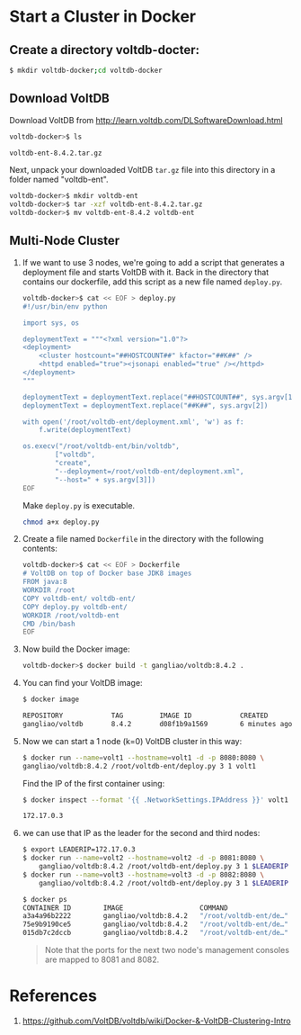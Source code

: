 # Start a Cluster in Docker

## Create a directory voltdb-docter:

```bash
$ mkdir voltdb-docker;cd voltdb-docker
```

## Download VoltDB

Download VoltDB from http://learn.voltdb.com/DLSoftwareDownload.html

```bash
voltdb-docker>$ ls

voltdb-ent-8.4.2.tar.gz
```

Next, unpack your downloaded VoltDB `tar.gz` file into this directory in a folder named "voltdb-ent".

```bash
voltdb-docker>$ mkdir voltdb-ent
voltdb-docker>$ tar -xzf voltdb-ent-8.4.2.tar.gz
voltdb-docker>$ mv voltdb-ent-8.4.2 voltdb-ent
```

## Multi-Node Cluster

1. If we want to use 3 nodes, we're going to add a script that generates a deployment file and starts VoltDB with it. Back in the directory that contains our dockerfile, add this script as a new file named `deploy.py`.

    ```bash
    voltdb-docker>$ cat << EOF > deploy.py
    #!/usr/bin/env python

    import sys, os

    deploymentText = """<?xml version="1.0"?>
    <deployment>
        <cluster hostcount="##HOSTCOUNT##" kfactor="##K##" />
        <httpd enabled="true"><jsonapi enabled="true" /></httpd>
    </deployment>
    """

    deploymentText = deploymentText.replace("##HOSTCOUNT##", sys.argv[1])
    deploymentText = deploymentText.replace("##K##", sys.argv[2])

    with open('/root/voltdb-ent/deployment.xml', 'w') as f:
        f.write(deploymentText)

    os.execv("/root/voltdb-ent/bin/voltdb",
            ["voltdb",
            "create",
            "--deployment=/root/voltdb-ent/deployment.xml",
            "--host=" + sys.argv[3]])
    EOF
    ```

    Make `deploy.py` is executable.

    ```bash
    chmod a+x deploy.py
    ```

2. Create a file named `Dockerfile` in the directory with the following contents:

    ```bash
    voltdb-docker>$ cat << EOF > Dockerfile
    # VoltDB on top of Docker base JDK8 images
    FROM java:8
    WORKDIR /root
    COPY voltdb-ent/ voltdb-ent/
    COPY deploy.py voltdb-ent/
    WORKDIR /root/voltdb-ent
    CMD /bin/bash
    EOF
    ```

3. Now build the Docker image:

    ```bash
    voltdb-docker>$ docker build -t gangliao/voltdb:8.4.2 .
    ```

4. You can find your VoltDB image:

    ```bash
    $ docker image

    REPOSITORY            TAG         IMAGE ID            CREATED             SIZE
    gangliao/voltdb       8.4.2       d08f1b9a1569        6 minutes ago       773MB
    ```

5. Now we can start a 1 node (k=0) VoltDB cluster in this way:

    ```bash
    $ docker run --name=volt1 --hostname=volt1 -d -p 8080:8080 \
    gangliao/voltdb:8.4.2 /root/voltdb-ent/deploy.py 3 1 volt1
    ```

    Find the IP of the first container using:

    ```bash
    $ docker inspect --format '{{ .NetworkSettings.IPAddress }}' volt1

    172.17.0.3
    ```

6. we can use that IP as the leader for the second and third nodes:

    ```bash
    $ export LEADERIP=172.17.0.3
    $ docker run --name=volt2 --hostname=volt2 -d -p 8081:8080 \
        gangliao/voltdb:8.4.2 /root/voltdb-ent/deploy.py 3 1 $LEADERIP
    $ docker run --name=volt3 --hostname=volt3 -d -p 8082:8080 \
        gangliao/voltdb:8.4.2 /root/voltdb-ent/deploy.py 3 1 $LEADERIP

    $ docker ps
    CONTAINER ID        IMAGE                   COMMAND                  CREATED             STATUS              PORTS                    NAMES
    a3a4a96b2222        gangliao/voltdb:8.4.2   "/root/voltdb-ent/de…"   3 seconds ago       Up 3 seconds        0.0.0.0:8082->8080/tcp   volt3
    75e9b9190ce5        gangliao/voltdb:8.4.2   "/root/voltdb-ent/de…"   12 seconds ago      Up 11 seconds       0.0.0.0:8081->8080/tcp   volt2
    015db7c2dccb        gangliao/voltdb:8.4.2   "/root/voltdb-ent/de…"   3 minutes ago       Up 3 minutes        0.0.0.0:8080->8080/tcp   volt1
    ```

    > Note that the ports for the next two node's management consoles are mapped to 8081 and 8082.

# References

1. https://github.com/VoltDB/voltdb/wiki/Docker-&-VoltDB-Clustering-Intro

